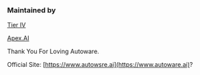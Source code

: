 ### Maintained by

[Tier IV](https://www.tier4.jp)

[Apex.AI](https://www.apex.ai/)

Thank You For Loving Autoware.

Official Site: [https://www.autowsre.ai](https://www.autoware.ai)?